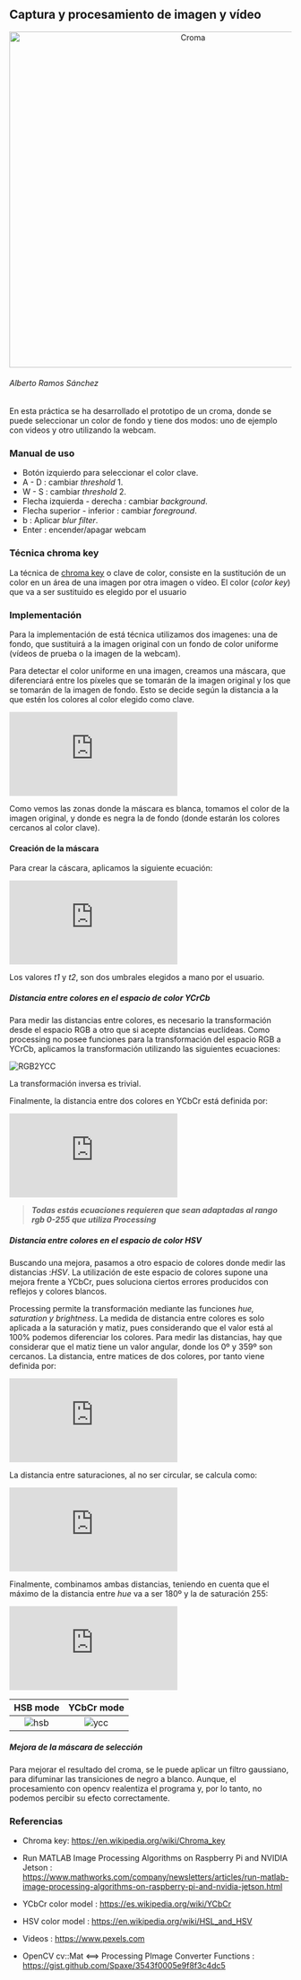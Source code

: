 
## Captura y procesamiento de imagen y vídeo

<center><img src="croma.gif" width="640" height="600" alt="Croma"/></center>


###### Alberto Ramos Sánchez

En esta práctica se ha desarrollado el prototipo de un croma, donde se puede seleccionar un color de fondo y tiene dos modos: uno de ejemplo con videos y otro utilizando la webcam.

### Manual de uso

- Botón izquierdo para seleccionar el color clave.
- A - D : cambiar *threshold* 1.
- W - S : cambiar *threshold* 2.
- Flecha izquierda - derecha : cambiar *background*.
- Flecha superior - inferior : cambiar *foreground*.
- b : Aplicar *blur filter*.
- Enter : encender/apagar webcam

### Técnica chroma key

La técnica de [chroma key](https://es.wikipedia.org/wiki/Croma) o clave de color, consiste en la sustitución de un color en un área de una imagen por otra imagen o vídeo. El color (*color key*) que va a ser sustituido es elegido por el usuario

### Implementación

Para la implementación de está técnica utilizamos dos imagenes: una de fondo, que sustituirá a la imagen original con un fondo de color uniforme (vídeos de prueba o la imagen de la webcam).

Para detectar el color uniforme en una imagen, creamos una máscara, que diferenciará entre los píxeles que se tomarán de la imagen original y los que se tomarán de la imagen de fondo. Esto se decide según la distancia a la que estén los colores al color elegido como clave.

![Fórmula de Creación de imagen](https://latex.codecogs.com/gif.latex?P_%7Bfinal%7D%28j%2Ck%29%3Dm%28j%2Ck%29*P_%7Boriginal%7D%28j%2Ck%29&plus;%281-m%28j%2Ck%29%29*P_%7Bscene%7D%28j%2Ck%29)

Como vemos las zonas donde la máscara es blanca, tomamos el color de la imagen original, y donde es negra la de fondo (donde estarán los colores cercanos al color clave).

#### Creación de la máscara

Para crear la cáscara, aplicamos la siguiente ecuación:

![Máscara](https://latex.codecogs.com/gif.latex?m%28j%2Ck%29%3D%5Cleft%5C%7B%5Cbegin%7Bmatrix%7D%201%20%26%20if%20d%28j%2Ck%29%3Et_2%20%5C%5C%200%20%26%20if%20d%28j%2Ck%29%3Ct_1%20%5C%5C%20%5Cfrac%7Bd%5E2%20%28j%2Ck%29-t_1%5E2%7D%7Bt_2%5E2-t_1%5E2%7D%20%26%20if%20t_1%3Cd%28j%2Ck%29%3Ct_2%20%5Cend%7Bmatrix%7D%5Cright.)

Los valores *t1* y *t2*, son dos umbrales elegidos a mano por el usuario.

##### Distancia entre colores en el espacio de color YCrCb

Para medir las distancias entre colores, es necesario la transformación desde el espacio RGB a otro que si acepte distancias euclídeas. Como processing no posee funciones para la transformación del espacio RGB a YCrCb, aplicamos la transformación utilizando las siguientes ecuaciones:

![RGB2YCC](https://wikimedia.org/api/rest_v1/media/math/render/svg/9a12261ec13667ed8503c2febbbc3600c869a34e)

La transformación inversa es trivial.

Finalmente, la distancia entre dos colores en YCbCr está definida por:

![Distancia YCC](https://latex.codecogs.com/gif.latex?d%5E2%28j%2Ck%29%20%3D%20%28Cb%28j%2Ck%29%20-%20Cb_%7Bref%7D%28j%2Ck%29%29%5E2%20&plus;%20%28Cr%28j%2Ck%29%20-%20Cr_%7Bref%7D%28j%2Ck%29%29%5E2)

 > __*Todas estás ecuaciones requieren que sean adaptadas al rango rgb 0-255 que utiliza Processing*__

##### Distancia entre colores en el espacio de color HSV

Buscando una mejora, pasamos a otro espacio de colores donde medir las distancias :*HSV*. La utilización de este espacio de colores supone una mejora frente a YCbCr, pues soluciona ciertos errores producidos con reflejos y colores blancos.

Processing permite la transformación mediante las funciones *hue, saturation y brightness*. La medida de distancia entre colores es solo aplicada a la saturación y matiz, pues considerando que el valor está al 100% podemos diferenciar los colores. Para medir las distancias, hay que considerar que el matiz tiene un valor angular, donde los 0º y 359º son cercanos.
La distancia, entre matices de dos colores, por tanto viene definida por:

![Distacia hue](https://latex.codecogs.com/gif.latex?dist_%7Bhue%7D%20%3D%20min%5C%7B%7Chue_%7Bcolor1%7D%20-%20hue_%7Bcolor2%7D%7C%2C%20360%5E%7B%5Ccirc%7D%20-%20%7Chue_%7Bcolor1%7D%20-%20hue_%7Bcolor2%7D%7C%20%5C%7D)

La distancia entre saturaciones, al no ser circular, se calcula como:

![Distancia saturation](https://latex.codecogs.com/gif.latex?dist_%7Bsaturation%7D%20%3D%20%7Csaturation_%7Bcolor_1%7D%20-%20saturation_%7Bcolor_2%7D%7C)

Finalmente, combinamos ambas distancias, teniendo en cuenta que el máximo de la distancia entre *hue* va a ser 180º y la de saturación 255:

![Distancia HSV](https://latex.codecogs.com/gif.latex?%5Cfrac%7Bdist_%7Bhue%7D%5E2%20&plus;%20dist_%7Bsaturation%7D%5E2%7D%7B180%5E2%20&plus;%20255%5E2%7D)

HSB mode             |  YCbCr mode
:-------------------------:|:-------------------------:
![hsb](hsb.gif)  |  ![ycc](ycc.gif)

##### Mejora de la máscara de selección

Para mejorar el resultado del croma, se le puede aplicar un filtro gaussiano, para difuminar las transiciones de negro a blanco. Aunque, el procesamiento con opencv realentiza el programa y, por lo tanto, no podemos percibir su efecto correctamente.


### Referencias

- Chroma key: https://en.wikipedia.org/wiki/Chroma_key
- Run MATLAB Image Processing Algorithms on Raspberry Pi and NVIDIA Jetson : https://www.mathworks.com/company/newsletters/articles/run-matlab-image-processing-algorithms-on-raspberry-pi-and-nvidia-jetson.html
- YCbCr color model : https://es.wikipedia.org/wiki/YCbCr
- HSV color model : https://en.wikipedia.org/wiki/HSL_and_HSV


- Videos : https://www.pexels.com
- OpenCV cv::Mat <==> Processing PImage Converter Functions : https://gist.github.com/Spaxe/3543f0005e9f8f3c4dc5

